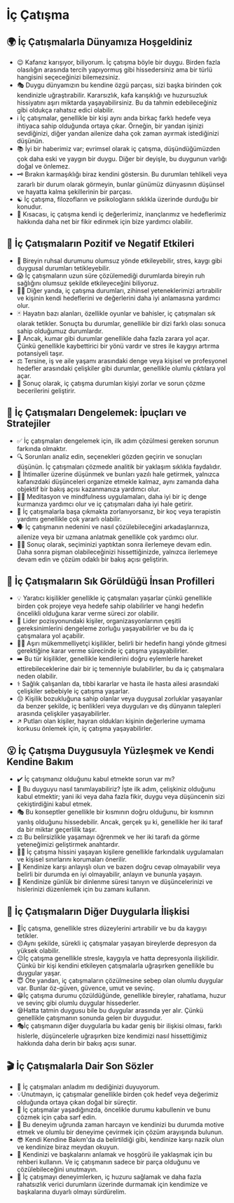 # İç Çatışma

## 🌍 İç Çatışmalarla Dünyamıza Hoşgeldiniz

* 😉 Kafanız karışıyor, biliyorum. İç çatışma böyle bir duygu. Birden fazla olasılığın arasında tercih yapıyormuş gibi hissedersiniz ama bir türlü hangisini seçeceğinizi bilemezsiniz.
* 🎭 Duygu dünyamızın bu kendine özgü parçası, sizi başka birinden çok kendinizle uğraştırabilir. Kararsızlık, kafa karışıklığı ve huzursuzluk hissiyatını aşırı miktarda yaşayabilirsiniz. Bu da tahmin edebileceğiniz gibi oldukça rahatsız edici olabilir.
* ℹ️ İç çatışmalar, genellikle bir kişi aynı anda birkaç farklı hedefe veya ihtiyaca sahip olduğunda ortaya çıkar. Örneğin, bir yandan işinizi sevdiğinizi, diğer yandan ailenize daha çok zaman ayırmak istediğinizi düşünün.
* 📚 İyi bir haberimiz var; evrimsel olarak iç çatışma, düşündüğümüzden çok daha eski ve yaygın bir duygu. Diğer bir deyişle, bu duygunun varlığı doğal ve önlemez.
* 🗝 Bırakın karmaşıklığı biraz kendini göstersin. Bu durumları tehlikeli veya zararlı bir durum olarak görmeyin, bunlar günümüz dünyasının düşünsel ve hayatta kalma şekillerinin bir parçası.
* ☯️ İç çatışma, filozofların ve psikologların sıklıkla üzerinde durduğu bir konudur.
* 💭 Kısacası, iç çatışma kendi iç değerlerimiz, inançlarımız ve hedeflerimiz hakkında daha net bir fikir edinmek için bize yardımcı olabilir.

## 💫 İç Çatışmaların Pozitif ve Negatif Etkileri

* 🙁 Bireyin ruhsal durumunu olumsuz yönde etkileyebilir, stres, kaygı gibi duygusal durumları tetikleyebilir.
* 😱 İç çatışmaların uzun süre çözülemediği durumlarda bireyin ruh sağlığını olumsuz şekilde etkileyeceğini biliyoruz.
* 🏋️‍♀️ Diğer yanda, iç çatışma durumları, zihinsel yeteneklerimizi artırabilir ve kişinin kendi hedeflerini ve değerlerini daha iyi anlamasına yardımcı olur.
* 🃏 Hayatın bazı alanları, özellikle oyunlar ve bahisler, iç çatışmaları sık olarak tetikler. Sonuçta bu durumlar, genellikle bir dizi farklı olası sonuca sahip olduğumuz durumlardır.
* 🎲 Ancak, kumar gibi durumlar genellikle daha fazla zarara yol açar. Çünkü genellikle kaybettirici bir yönü vardır ve stres ile kaygıyı artırma potansiyeli taşır.
* ⚖️ Tersine, iş ve aile yaşamı arasındaki denge veya kişisel ve profesyonel hedefler arasındaki çelişkiler gibi durumlar, genellikle olumlu çıktılara yol açar.
* 💪 Sonuç olarak, iç çatışma durumları kişiyi zorlar ve sorun çözme becerilerini geliştirir.

## 🚀 İç Çatışmaları Dengelemek: İpuçları ve Stratejiler

* ✅ İç çatışmaları dengelemek için, ilk adım çözülmesi gereken sorunun farkında olmaktır.
* 🔍 Sorunları analiz edin, seçenekleri gözden geçirin ve sonuçları düşünün. İç çatışmaları çözmede analitik bir yaklaşım sıklıkla faydalıdır.
* 📝 İhtimaller üzerine düşünmek ve bunları yazılı hale getirmek, yalnızca kafanızdaki düşünceleri organize etmekle kalmaz, aynı zamanda daha objektif bir bakış açısı kazanmanıza yardımcı olur.
* 💆‍♂️ Meditasyon ve mindfulness uygulamaları, daha iyi bir iç denge kurmanıza yardımcı olur ve iç çatışmaları daha iyi hale getirir.
* 🎯 İç çatışmalarla başa çıkmakta zorlanıyorsanız, bir koç veya terapistin yardımı genellikle çok yararlı olabilir.
* 🗣 İç çatışmanın nedenini ve nasıl çözülebileceğini arkadaşlarınıza, ailenize veya bir uzmana anlatmak genellikle çok yardımcı olur.
* 🚶‍♀️ Sonuç olarak, seçiminizi yaptıktan sonra ilerlemeye devam edin. Daha sonra pişman olabileceğinizi hissettiğinizde, yalnızca ilerlemeye devam edin ve çözüm odaklı bir bakış açısı geliştirin.

## 🔎 İç Çatışmaların Sık Görüldüğü İnsan Profilleri

* 💡 Yaratıcı kişilikler genellikle iç çatışmaları yaşarlar çünkü genellikle birden çok projeye veya hedefe sahip olabilirler ve hangi hedefin öncelikli olduğuna karar verme süreci zor olabilir.
* 🎩 Lider pozisyonundaki kişiler, organizasyonlarının çeşitli gereksinimlerini dengeleme zorluğu yaşayabilirler ve bu da iç çatışmalara yol açabilir.
* 🧘‍♀️ Aşırı mükemmelliyetçi kişilikler, belirli bir hedefin hangi yönde gitmesi gerektiğine karar verme sürecinde iç çatışma yaşayabilirler.
* ➡️ Bu tür kişilikler, genellikle kendilerini doğru eylemlerle hareket ettirebileceklerine dair bir iç temenniyle bulabilirler, bu da iç çatışmalara neden olabilir.
* ⚕️ Sağlık çalışanları da, tıbbi kararlar ve hasta ile hasta ailesi arasındaki çelişkiler sebebiyle iç çatışma yaşarlar.
* 😔 Kişilik bozukluğuna sahip olanlar veya duygusal zorluklar yaşayanlar da benzer şekilde, iç benlikleri veya duyguları ve dış dünyanın talepleri arasında çelişkiler yaşayabilirler.
* ↗️ Putları olan kişiler, hayran oldukları kişinin değerlerine uymama korkusu önlemek için, iç çatışma yaşayabilirler.

## 😮 İç Çatışma Duygusuyla Yüzleşmek ve Kendi Kendine Bakım

* ✔️ İç çatışmanız olduğunu kabul etmekte sorun var mı?
* 🔎 Bu duyguyu nasıl tanımlayabiliriz? İşte ilk adım, çelişkiniz olduğunu kabul etmektir; yani iki veya daha fazla fikir, duygu veya düşüncenin sizi çekiştirdiğini kabul etmek.
* 🎭 Bu konseptler genellikle bir kısmının doğru olduğunu, bir kısmının yanlış olduğunu hissedebilir. Ancak, gerçek şu ki, genellikle her iki taraf da bir miktar geçerlilik taşır.
* ⚖️ Bu belirsizlikle yaşamayı öğrenmek ve her iki tarafı da görme yeteneğimizi geliştirmek anahtardır.
* 🧘‍♂️ İç çatışma hissini yaşayan kişilere genellikle farkındalık uygulamaları ve kişisel sınırlarını korumaları önerilir.
* 💜 Kendinize karşı anlayışlı olun ve bazen doğru cevap olmayabilir veya belirli bir durumda en iyi olmayabilir, anlayın ve bununla yaşayın.
* 🛌 Kendinize günlük bir dinlenme süresi tanıyın ve düşüncelerinizi ve hislerinizi düzenlemek için bu zamanı kullanın.

## 💓 İç Çatışmaların Diğer Duygularla İlişkisi

* 🎈İç çatışma, genellikle stres düzeylerini artırabilir ve bu da kaygıyı tetikler.
* 😣Aynı şekilde, sürekli iç çatışmalar yaşayan bireylerde depresyon da yüksek olabilir.
* 😔İç çatışma genellikle stresle, kaygıyla ve hatta depresyonla ilişkilidir. Çünkü bir kişi kendini etkileyen çatışmalarla uğraşırken genellikle bu duygular yaşar.
* 😇 Öte yandan, iç çatışmaların çözülmesine sebep olan olumlu duygular var. Bunlar öz-güven, güvence, umut ve sevinç.
* 😁İç çatışma durumu çözüldüğünde, genellikle bireyler, rahatlama, huzur ve sevinç gibi olumlu duygular hissederler.
* 😪Hatta tatmin duygusu bile bu duygular arasında yer alır. Çünkü genellikle çatışmanın sonunda gelen bir duygudur.
* 🎭İç çatışmanın diğer duygularla bu kadar geniş bir ilişkisi olması, farklı hislerle, düşüncelerle uğraşırken bize kendimizi nasıl hissettiğimiz hakkında daha derin bir bakış açısı sunar.

## 🎬 İç Çatışmalarla Dair Son Sözler

* 👀 İç çatışmaları anladım mı dediğinizi duyuyorum.
* 💡Unutmayın, iç çatışmalar genellikle birden çok hedef veya değerimiz olduğunda ortaya çıkan doğal bir süreçtir.
* 🎯 İç çatışmalar yaşadığınızda, öncelikle durumu kabullenin ve bunu çözmek için çaba sarf edin.
* 🌈 Bu deneyim uğrunda zaman harcayın ve kendinizi bu durumda motive etmek ve olumlu bir deneyime çevirmek için çözüm arayışında bulunun.
* 😎 Kendi Kendine Bakım'da da belirtildiği gibi, kendinize karşı nazik olun ve kendinize biraz meydan okuyun.
* 💞 Kendinizi ve başkalarını anlamak ve hoşgörü ile yaklaşmak için bu rehberi kullanın. Ve iç çatışmanın sadece bir parça olduğunu ve çözülebileceğini unutmayın.
* 🙏 İç çatışmayı deneyimlerken, iç huzuru sağlamak ve daha fazla rahatsızlık verici durumların üzerinde durmamak için kendimize ve başkalarına duyarlı olmayı sürdürelim.
